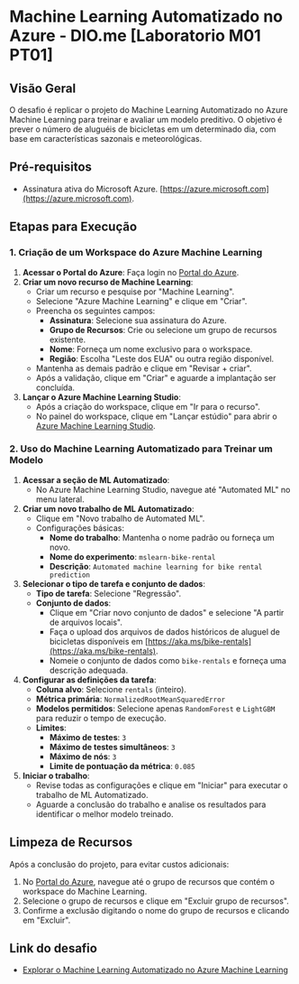 # Machine Learning Automatizado no Azure - DIO.me [Laboratorio M01 PT01]

## Visão Geral

O desafio é replicar o projeto do Machine Learning Automatizado no Azure Machine Learning para treinar e avaliar um modelo preditivo. O objetivo é prever o número de aluguéis de bicicletas em um determinado dia, com base em características sazonais e meteorológicas.

## Pré-requisitos

- Assinatura ativa do Microsoft Azure. [https://azure.microsoft.com](https://azure.microsoft.com).

## Etapas para Execução

### 1. Criação de um Workspace do Azure Machine Learning

1. **Acessar o Portal do Azure**: Faça login no [Portal do Azure](https://portal.azure.com).
2. **Criar um novo recurso de Machine Learning**:
   - Criar um recurso e pesquise por "Machine Learning".
   - Selecione "Azure Machine Learning" e clique em "Criar".
   - Preencha os seguintes campos:
     - **Assinatura**: Selecione sua assinatura do Azure.
     - **Grupo de Recursos**: Crie ou selecione um grupo de recursos existente.
     - **Nome**: Forneça um nome exclusivo para o workspace.
     - **Região**: Escolha "Leste dos EUA" ou outra região disponível.
   - Mantenha as demais padrão e clique em "Revisar + criar".
   - Após a validação, clique em "Criar" e aguarde a implantação ser concluída.
3. **Lançar o Azure Machine Learning Studio**:
   - Após a criação do workspace, clique em "Ir para o recurso".
   - No painel do workspace, clique em "Lançar estúdio" para abrir o [Azure Machine Learning Studio](https://ml.azure.com).

### 2. Uso do Machine Learning Automatizado para Treinar um Modelo

1. **Acessar a seção de ML Automatizado**:
   - No Azure Machine Learning Studio, navegue até "Automated ML" no menu lateral.
2. **Criar um novo trabalho de ML Automatizado**:
   - Clique em "Novo trabalho de Automated ML".
   - Configurações básicas:
     - **Nome do trabalho**: Mantenha o nome padrão ou forneça um novo.
     - **Nome do experimento**: `mslearn-bike-rental`
     - **Descrição**: `Automated machine learning for bike rental prediction`
3. **Selecionar o tipo de tarefa e conjunto de dados**:
   - **Tipo de tarefa**: Selecione "Regressão".
   - **Conjunto de dados**:
     - Clique em "Criar novo conjunto de dados" e selecione "A partir de arquivos locais".
     - Faça o upload dos arquivos de dados históricos de aluguel de bicicletas disponíveis em [https://aka.ms/bike-rentals](https://aka.ms/bike-rentals).
     - Nomeie o conjunto de dados como `bike-rentals` e forneça uma descrição adequada.
4. **Configurar as definições da tarefa**:
   - **Coluna alvo**: Selecione `rentals` (inteiro).
   - **Métrica primária**: `NormalizedRootMeanSquaredError`
   - **Modelos permitidos**: Selecione apenas `RandomForest` e `LightGBM` para reduzir o tempo de execução.
   - **Limites**:
     - **Máximo de testes**: `3`
     - **Máximo de testes simultâneos**: `3`
     - **Máximo de nós**: `3`
     - **Limite de pontuação da métrica**: `0.085`
5. **Iniciar o trabalho**:
   - Revise todas as configurações e clique em "Iniciar" para executar o trabalho de ML Automatizado.
   - Aguarde a conclusão do trabalho e analise os resultados para identificar o melhor modelo treinado.

## Limpeza de Recursos

Após a conclusão do projeto, para evitar custos adicionais:

1. No [Portal do Azure](https://portal.azure.com), navegue até o grupo de recursos que contém o workspace do Machine Learning.
2. Selecione o grupo de recursos e clique em "Excluir grupo de recursos".
3. Confirme a exclusão digitando o nome do grupo de recursos e clicando em "Excluir".

## Link do desafio

- [Explorar o Machine Learning Automatizado no Azure Machine Learning](https://microsoftlearning.github.io/mslearn-ai-fundamentals/Instructions/Labs/01-machine-learning.html)
